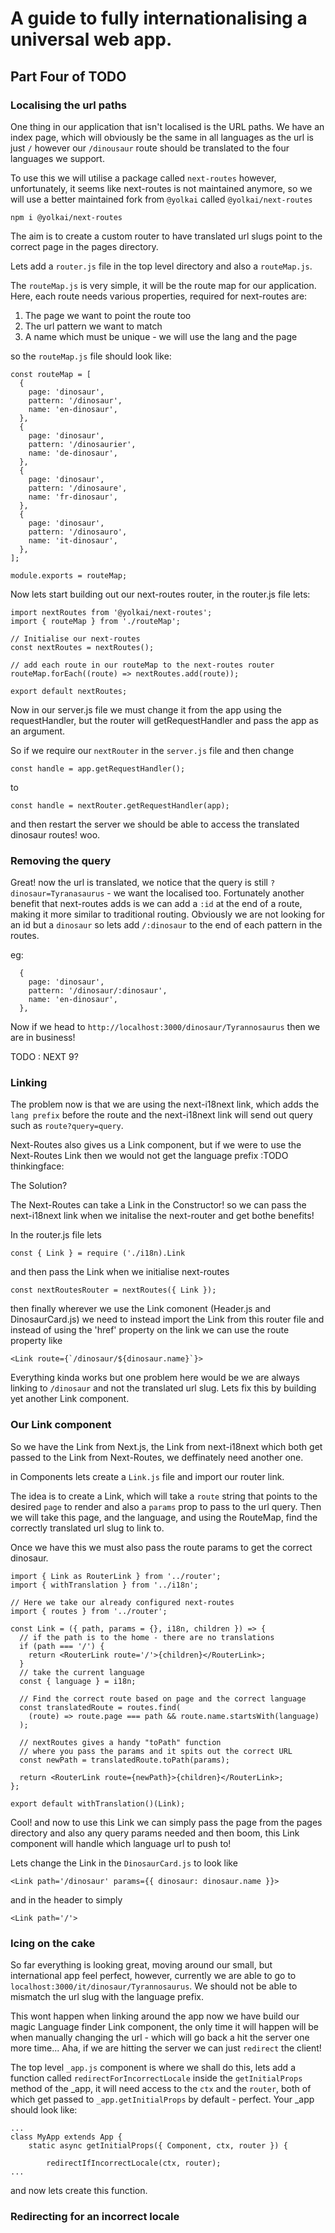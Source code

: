# A guide to fully internationalising a universal web app.

## Part Four of TODO

### Localising the url paths

One thing in our application that isn't localised is the URL paths. We have an index page, which will obviously be the same in all languages as the url is just `/` however our `/dinousaur` route should be translated to the four languages we support.

To use this we will utilise a package called `next-routes` however, unfortunately, it seems like next-routes is not maintained anymore, so we will use a better maintained fork from `@yolkai` called `@yolkai/next-routes`

```
npm i @yolkai/next-routes
```

The aim is to create a custom router to have translated url slugs point to the correct page in the pages directory.

Lets add a `router.js` file in the top level directory and also a `routeMap.js`.

The `routeMap.js` is very simple, it will be the route map for our application. Here, each route needs various properties, required for next-routes are:

1. The page we want to point the route too
2. The url pattern we want to match
3. A name which must be unique - we will use the lang and the page

so the `routeMap.js` file should look like:

```
const routeMap = [
  {
    page: 'dinosaur',
    pattern: '/dinosaur',
    name: 'en-dinosaur',
  },
  {
    page: 'dinosaur',
    pattern: '/dinosaurier',
    name: 'de-dinosaur',
  },
  {
    page: 'dinosaur',
    pattern: '/dinosaure',
    name: 'fr-dinosaur',
  },
  {
    page: 'dinosaur',
    pattern: '/dinosauro',
    name: 'it-dinosaur',
  },
];

module.exports = routeMap;

```

Now lets start building out our next-routes router, in the router.js file lets:

```
import nextRoutes from '@yolkai/next-routes';
import { routeMap } from './routeMap';

// Initialise our next-routes
const nextRoutes = nextRoutes();

// add each route in our routeMap to the next-routes router
routeMap.forEach((route) => nextRoutes.add(route));

export default nextRoutes;
```

Now in our server.js file we must change it from the app using the requestHandler, but the router will getRequestHandler and pass the app as an argument.

So if we require our `nextRouter` in the `server.js` file and then change

```
const handle = app.getRequestHandler();
```

to

```
const handle = nextRouter.getRequestHandler(app);
```

and then restart the server we should be able to access the translated dinosaur routes! woo.

### Removing the query

Great! now the url is translated, we notice that the query is still `?dinosaur=Tyranasaurus` - we want the localised too. Fortunately another benefit that next-routes adds is we can add a `:id` at the end of a route, making it more similar to traditional routing. Obviously we are not looking for an id but a `dinosaur` so lets add `/:dinosaur` to the end of each pattern in the routes.

eg:

```
  {
    page: 'dinosaur',
    pattern: '/dinosaur/:dinosaur',
    name: 'en-dinosaur',
  },
```

Now if we head to `http://localhost:3000/dinosaur/Tyrannosaurus` then we are in business!

TODO : NEXT 9?

### Linking

The problem now is that we are using the next-i18next link, which adds the `lang prefix` before the route and the next-i18next link will send out query such as `route?query=query`.

Next-Routes also gives us a Link component, but if we were to use the Next-Routes Link then we would not get the language prefix :TODO thinkingface:

The Solution?

The Next-Routes can take a Link in the Constructor! so we can pass the next-i18next link when we initalise the next-router and get bothe benefits!

In the router.js file lets

```
const { Link } = require ('./i18n).Link
```

and then pass the Link when we initialise next-routes

```
const nextRoutesRouter = nextRoutes({ Link });
```

then finally wherever we use the Link comonent (Header.js and DinosaurCard.js) we need to instead import the Link from this router file and instead of using the 'href' property on the link we can use the route property like

```
<Link route={`/dinosaur/${dinosaur.name}`}>
```

Everything kinda works but one problem here would be we are always linking to `/dinosaur` and not the translated url slug. Lets fix this by building yet another Link component.

### Our Link component

So we have the Link from Next.js, the Link from next-i18next which both get passed to the Link from Next-Routes, we deffinately need another one.

in Components lets create a `Link.js` file and import our router link.

The idea is to create a Link, which will take a `route` string that points to the desired `page` to render and also a `params` prop to pass to the url query. Then we will take this page, and the language, and using the RouteMap, find the correctly translated url slug to link to.

Once we have this we must also pass the route params to get the correct dinosaur.

```
import { Link as RouterLink } from '../router';
import { withTranslation } from '../i18n';

// Here we take our already configured next-routes
import { routes } from '../router';

const Link = ({ path, params = {}, i18n, children }) => {
  // if the path is to the home - there are no translations
  if (path === '/') {
    return <RouterLink route='/'>{children}</RouterLink>;
  }
  // take the current language
  const { language } = i18n;

  // Find the correct route based on page and the correct language
  const translatedRoute = routes.find(
    (route) => route.page === path && route.name.startsWith(language)
  );

  // nextRoutes gives a handy "toPath" function
  // where you pass the params and it spits out the correct URL
  const newPath = translatedRoute.toPath(params);

  return <RouterLink route={newPath}>{children}</RouterLink>;
};

export default withTranslation()(Link);
```

Cool! and now to use this Link we can simply pass the page from the pages directory and also any query params needed and then boom, this Link component will handle which language url to push to!

Lets change the Link in the `DinosaurCard.js` to look like

```
<Link path='/dinosaur' params={{ dinosaur: dinosaur.name }}>
```

and in the header to simply

```
<Link path='/'>
```

### Icing on the cake

So far everything is looking great, moving around our small, but international app feel perfect, however, currently we are able to go to `localhost:3000/it/dinosaur/Tyrannosaurus`. We should not be able to mismatch the url slug with the language prefix.

This wont happen when linking around the app now we have build our magic Language finder Link component, the only time it will happen will be when manually changing the url - which will go back a hit the server one more time... Aha, if we are hitting the server we can just `redirect` the client!

The top level `_app.js` component is where we shall do this, lets add a function called `redirectForIncorrectLocale` inside the `getInitialProps` method of the \_app, it will need access to the `ctx` and the `router`, both of which get passed to `_app.getInitialProps` by default - perfect. Your \_app should look like:

```
...
class MyApp extends App {
	static async getInitialProps({ Component, ctx, router }) {

		redirectIfIncorrectLocale(ctx, router);
...
```

and now lets create this function.

### Redirecting for an incorrect locale
